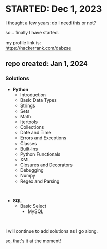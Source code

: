 # STARTED: Dec 1, 2023

I thought a few years: do I need this or not?

so... finally I have started.

my profile link is:\
<https://hackerrank.com/dabzse>

## repo created: Jan 1, 2024

### Solutions

- **Python**
  - Introduction
  - Basic Data Types
  - Strings
  - Sets
  - Math
  - Itertools
  - Collections
  - Date and Time
  - Errors and Exceptions
  - Classes
  - Built-Ins
  - Python Functionals
  - XML
  - Closures and Decorators
  - Debugging
  - Numpy
  - Regex and Parsing

$~$

- **SQL**
  - Basic Select
    - MySQL

$~$

I will continue to add solutions as I go along.

so, that's it at the moment!

